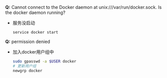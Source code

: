 **Q:** Cannot connect to the Docker daemon at unix:///var/run/docker.sock. Is the docker daemon running?

- 服务没启动

    ```shell
    service docker start
    ```

**Q:** permission denied

- 加入docker用户组中

  ```bash
  sudo gpasswd -a $USER docker
  # 更新用户组
  newgrp docker
  ```

  
